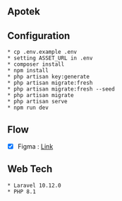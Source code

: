 ## Apotek

## Configuration

    * cp .env.example .env
    * setting ASSET_URL in .env
    * composer install
    * npm install
    * php artisan key:generate
    * php artisan migrate:fresh
    * php artisan migrate:fresh --seed
    * php artisan migrate
    * php artisan serve
    * npm run dev

## Flow
- [x] Figma : [Link](https://www.figma.com/file/vnQXiknO1GSlwVyiCEwolZ/Untitled?type=design&node-id=0%3A1&t=vY3ngjNTIHZIRg3O-1)

## Web Tech

    * Laravel 10.12.0
    * PHP 8.1
